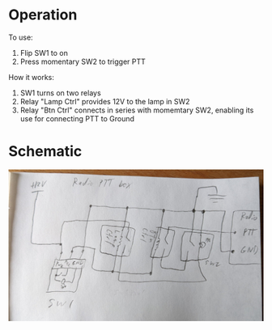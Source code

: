 # Operation
To use:
1. Flip SW1 to on
2. Press momentary SW2 to trigger PTT

How it works:
1. SW1 turns on two relays
2. Relay "Lamp Ctrl" provides 12V to the lamp in SW2
3. Relay "Btn Ctrl" connects in series with momemtary SW2, enabling its use for connecting PTT to Ground

# Schematic
![](/img/ptt_box_schematic.jpg)


